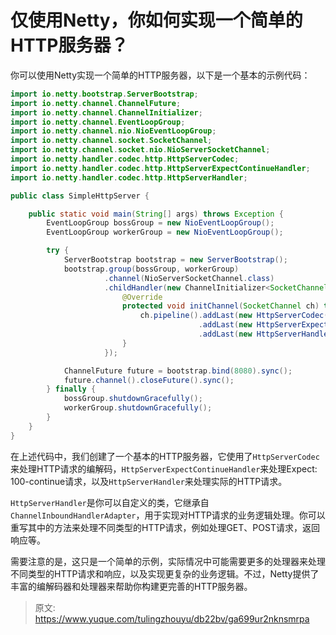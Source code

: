 # 仅使用Netty，你如何实现一个简单的HTTP服务器？

你可以使用Netty实现一个简单的HTTP服务器，以下是一个基本的示例代码：
```java
import io.netty.bootstrap.ServerBootstrap;
import io.netty.channel.ChannelFuture;
import io.netty.channel.ChannelInitializer;
import io.netty.channel.EventLoopGroup;
import io.netty.channel.nio.NioEventLoopGroup;
import io.netty.channel.socket.SocketChannel;
import io.netty.channel.socket.nio.NioServerSocketChannel;
import io.netty.handler.codec.http.HttpServerCodec;
import io.netty.handler.codec.http.HttpServerExpectContinueHandler;
import io.netty.handler.codec.http.HttpServerHandler;

public class SimpleHttpServer {

    public static void main(String[] args) throws Exception {
        EventLoopGroup bossGroup = new NioEventLoopGroup();
        EventLoopGroup workerGroup = new NioEventLoopGroup();

        try {
            ServerBootstrap bootstrap = new ServerBootstrap();
            bootstrap.group(bossGroup, workerGroup)
                     .channel(NioServerSocketChannel.class)
                     .childHandler(new ChannelInitializer<SocketChannel>() {
                         @Override
                         protected void initChannel(SocketChannel ch) throws Exception {
                             ch.pipeline().addLast(new HttpServerCodec())
                                          .addLast(new HttpServerExpectContinueHandler())
                                          .addLast(new HttpServerHandler()); // 处理HTTP请求的处理器
                         }
                     });

            ChannelFuture future = bootstrap.bind(8080).sync();
            future.channel().closeFuture().sync();
        } finally {
            bossGroup.shutdownGracefully();
            workerGroup.shutdownGracefully();
        }
    }
}
```

在上述代码中，我们创建了一个基本的HTTP服务器，它使用了`HttpServerCodec`来处理HTTP请求的编解码，`HttpServerExpectContinueHandler`来处理Expect: 100-continue请求，以及`HttpServerHandler`来处理实际的HTTP请求。

`HttpServerHandler`是你可以自定义的类，它继承自`ChannelInboundHandlerAdapter`，用于实现对HTTP请求的业务逻辑处理。你可以重写其中的方法来处理不同类型的HTTP请求，例如处理GET、POST请求，返回响应等。

需要注意的是，这只是一个简单的示例，实际情况中可能需要更多的处理器来处理不同类型的HTTP请求和响应，以及实现更复杂的业务逻辑。不过，Netty提供了丰富的编解码器和处理器来帮助你构建更完善的HTTP服务器。


> 原文: <https://www.yuque.com/tulingzhouyu/db22bv/ga699ur2nknsmrpa>